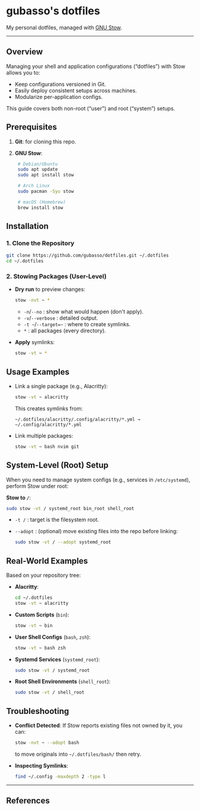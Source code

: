 # gubasso's dotfiles

My personal dotfiles, managed with [GNU Stow](https://www.gnu.org/software/stow/).

---

## Overview

Managing your shell and application configurations (“dotfiles”) with Stow allows you to:

* Keep configurations versioned in Git.
* Easily deploy consistent setups across machines.
* Modularize per-application configs.

This guide covers both non-root (“user”) and root (“system”) setups.

## Prerequisites

1. **Git**: for cloning this repo.
2. **GNU Stow**:

   ```bash
    # Debian/Ubuntu
    sudo apt update
    sudo apt install stow

    # Arch Linux
    sudo pacman -Syu stow

    # macOS (Homebrew)
    brew install stow
   ```

## Installation

### 1. Clone the Repository

```bash
git clone https://github.com/gubasso/dotfiles.git ~/.dotfiles
cd ~/.dotfiles
```

### 2. Stowing Packages (User-Level)

* **Dry run** to preview changes:

  ```bash
  stow -nvt ~ *
  ```

  * `-n`/`--no` : show what would happen (don't apply).
  * `-v`/`--verbose` : detailed output.
  * `-t ~`/`--target=~` : where to create symlinks.
  * `*` : all packages (every directory).

* **Apply** symlinks:

  ```bash
  stow -vt ~ *
  ```

## Usage Examples

* Link a single package (e.g., Alacritty):

  ```bash
  stow -vt ~ alacritty
  ```

  This creates symlinks from:

  ```text
  ~/.dotfiles/alacritty/.config/alacritty/*.yml → ~/.config/alacritty/*.yml
  ```

* Link multiple packages:

  ```bash
  stow -vt ~ bash nvim git
  ```

## System-Level (Root) Setup

When you need to manage system configs (e.g., services in `/etc/systemd`), perform Stow under root:

**Stow to `/`**:

   ```bash
   sudo stow -vt / systemd_root bin_root shell_root
   ```

   * `-t /` : target is the filesystem root.
   * `--adopt` : (optional) move existing files into the repo before linking:

     ```bash
     sudo stow -vt / --adopt systemd_root
     ```

## Real-World Examples

Based on your repository tree:

* **Alacritty**:

  ```bash
  cd ~/.dotfiles
  stow -vt ~ alacritty
  ```

* **Custom Scripts** (`bin`):

  ```bash
  stow -vt ~ bin
  ```

* **User Shell Configs** (`bash`, `zsh`):

  ```bash
  stow -vt ~ bash zsh
  ```

* **Systemd Services** (`systemd_root`):

  ```bash
  sudo stow -vt / systemd_root
  ```

* **Root Shell Environments** (`shell_root`):

  ```bash
  sudo stow -vt / shell_root
  ```

## Troubleshooting

* **Conflict Detected**:
  If Stow reports existing files not owned by it, you can:

  ```bash
  stow -nvt ~ --adopt bash
  ```

  to move originals into `~/.dotfiles/bash/` then retry.

* **Inspecting Symlinks**:

  ```bash
  find ~/.config -maxdepth 2 -type l
  ```
---

## References

[^1]: [Sync your .dotfiles with Git and GNU Stow like a pro! - DevInsideYou](https://www.youtube.com/watch?v=CFzEuBGPPPg)
